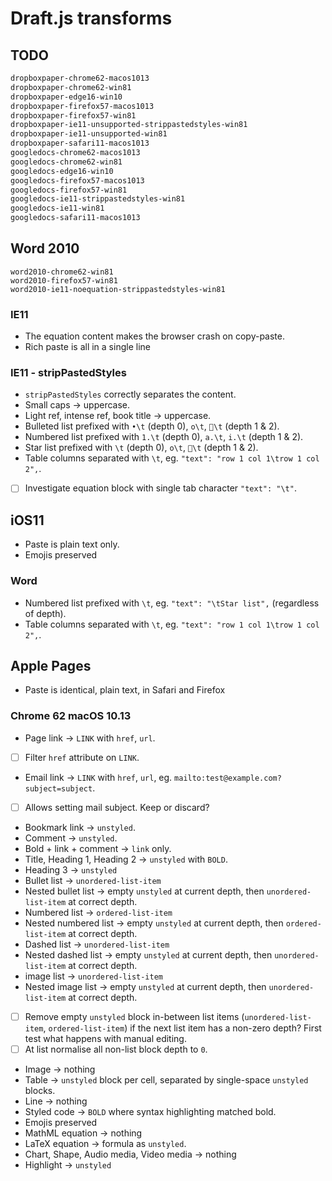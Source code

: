 # Draft.js transforms

## TODO

```txt
dropboxpaper-chrome62-macos1013
dropboxpaper-chrome62-win81
dropboxpaper-edge16-win10
dropboxpaper-firefox57-macos1013
dropboxpaper-firefox57-win81
dropboxpaper-ie11-unsupported-strippastedstyles-win81
dropboxpaper-ie11-unsupported-win81
dropboxpaper-safari11-macos1013
googledocs-chrome62-macos1013
googledocs-chrome62-win81
googledocs-edge16-win10
googledocs-firefox57-macos1013
googledocs-firefox57-win81
googledocs-ie11-strippastedstyles-win81
googledocs-ie11-win81
googledocs-safari11-macos1013
```

## Word 2010

```
word2010-chrome62-win81
word2010-firefox57-win81
word2010-ie11-noequation-strippastedstyles-win81
```

### IE11

* The equation content makes the browser crash on copy-paste.
* Rich paste is all in a single line

### IE11 - stripPastedStyles

* `stripPastedStyles` correctly separates the content.
* Small caps -> uppercase.
* Light ref, intense ref, book title -> uppercase.
* Bulleted list prefixed with `•\t` (depth 0), `o\t`, `\t` (depth 1 & 2).
* Numbered list prefixed with `1.\t` (depth 0), `a.\t`, `i.\t` (depth 1 & 2).
* Star list prefixed with `\t` (depth 0), `o\t`, `\t` (depth 1 & 2).
* Table columns separated with `\t`, eg. `"text": "row 1 col 1\trow 1 col 2",`.
* [ ] Investigate equation block with single tab character `"text": "\t"`.

## iOS11

* Paste is plain text only.
* Emojis preserved

### Word

* Numbered list prefixed with `\t`, eg. `"text": "\tStar list",` (regardless of depth).
* Table columns separated with `\t`, eg. `"text": "row 1 col 1\trow 1 col 2",`.

## Apple Pages

* Paste is identical, plain text, in Safari and Firefox

### Chrome 62 macOS 10.13

* Page link -> `LINK` with `href`, `url`.
* [ ] Filter `href` attribute on `LINK`.
* Email link -> `LINK` with `href`, `url`, eg. `mailto:test@example.com?subject=subject`.
* [ ] Allows setting mail subject. Keep or discard?
* Bookmark link -> `unstyled`.
* Comment -> `unstyled`.
* Bold + link + comment -> `link` only.
* Title, Heading 1, Heading 2 -> `unstyled` with `BOLD`.
* Heading 3 -> `unstyled`
* Bullet list -> `unordered-list-item`
* Nested bullet list -> empty `unstyled` at current depth, then `unordered-list-item` at correct depth.
* Numbered list -> `ordered-list-item`
* Nested numbered list -> empty `unstyled` at current depth, then `ordered-list-item` at correct depth.
* Dashed list -> `unordered-list-item`
* Nested dashed list -> empty `unstyled` at current depth, then `unordered-list-item` at correct depth.
* image list -> `unordered-list-item`
* Nested image list -> empty `unstyled` at current depth, then `unordered-list-item` at correct depth.
* [ ] Remove empty `unstyled` block in-between list items (`unordered-list-item`, `ordered-list-item`) if the next list item has a non-zero depth? First test what happens with manual editing.
* [ ] At list normalise all non-list block depth to `0`.
* Image -> nothing
* Table -> `unstyled` block per cell, separated by single-space `unstyled` blocks.
* Line -> nothing
* Styled code -> `BOLD` where syntax highlighting matched bold.
* Emojis preserved
* MathML equation -> nothing
* LaTeX equation -> formula as `unstyled`.
* Chart, Shape, Audio media, Video media -> nothing
* Highlight -> `unstyled`
